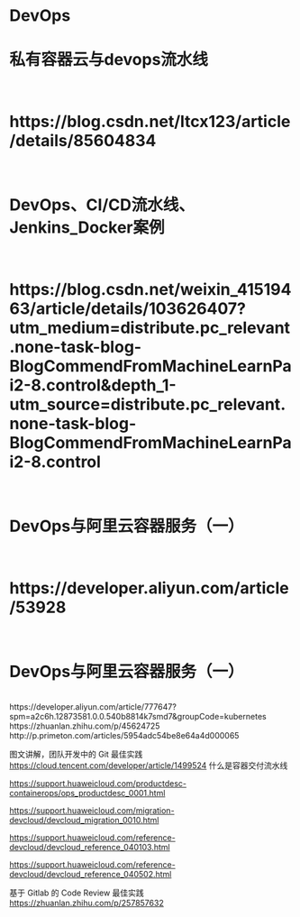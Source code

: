 <h1>DevOps</h1>
<h1>私有容器云与devops流水线</h1><br>
<h1>https://blog.csdn.net/ltcx123/article/details/85604834</h1><br>
<h1>DevOps、CI/CD流水线、Jenkins_Docker案例</h1><br>
<h1>https://blog.csdn.net/weixin_41519463/article/details/103626407?utm_medium=distribute.pc_relevant.none-task-blog-BlogCommendFromMachineLearnPai2-8.control&depth_1-utm_source=distribute.pc_relevant.none-task-blog-BlogCommendFromMachineLearnPai2-8.control</h1><br>
<h1>DevOps与阿里云容器服务（一）</h1><br>
<h1>https://developer.aliyun.com/article/53928</h1><br>
<h1>DevOps与阿里云容器服务（一）</h1><br>
https://developer.aliyun.com/article/777647?spm=a2c6h.12873581.0.0.540b8814k7smd7&groupCode=kubernetes
https://zhuanlan.zhihu.com/p/45624725
http://p.primeton.com/articles/5954adc54be8e64a4d000065

图文讲解，团队开发中的 Git 最佳实践
https://cloud.tencent.com/developer/article/1499524
什么是容器交付流水线

https://support.huaweicloud.com/productdesc-containerops/ops_productdesc_0001.html


https://support.huaweicloud.com/migration-devcloud/devcloud_migration_0010.html

https://support.huaweicloud.com/reference-devcloud/devcloud_reference_040103.html

https://support.huaweicloud.com/reference-devcloud/devcloud_reference_040502.html

基于 Gitlab 的 Code Review 最佳实践
https://zhuanlan.zhihu.com/p/257857632


